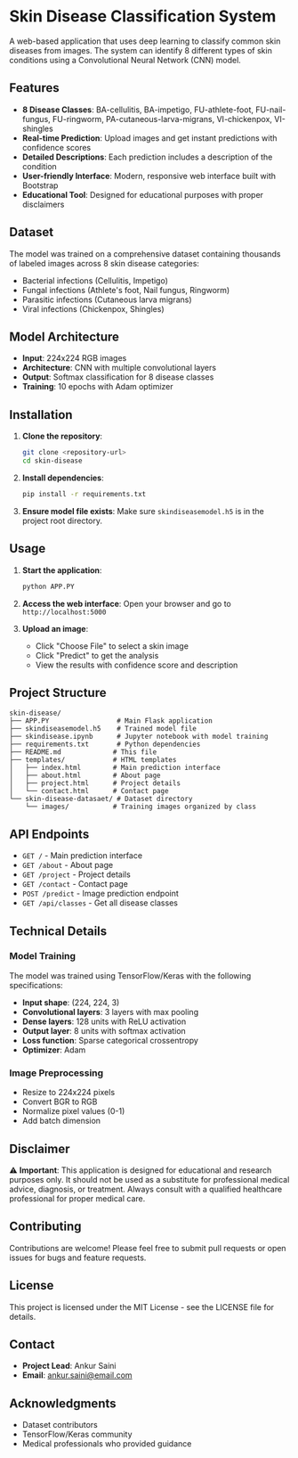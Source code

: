 # Skin Disease Classification System

A web-based application that uses deep learning to classify common skin diseases from images. The system can identify 8 different types of skin conditions using a Convolutional Neural Network (CNN) model.

## Features

- **8 Disease Classes**: BA-cellulitis, BA-impetigo, FU-athlete-foot, FU-nail-fungus, FU-ringworm, PA-cutaneous-larva-migrans, VI-chickenpox, VI-shingles
- **Real-time Prediction**: Upload images and get instant predictions with confidence scores
- **Detailed Descriptions**: Each prediction includes a description of the condition
- **User-friendly Interface**: Modern, responsive web interface built with Bootstrap
- **Educational Tool**: Designed for educational purposes with proper disclaimers

## Dataset

The model was trained on a comprehensive dataset containing thousands of labeled images across 8 skin disease categories:
- Bacterial infections (Cellulitis, Impetigo)
- Fungal infections (Athlete's foot, Nail fungus, Ringworm)
- Parasitic infections (Cutaneous larva migrans)
- Viral infections (Chickenpox, Shingles)

## Model Architecture

- **Input**: 224x224 RGB images
- **Architecture**: CNN with multiple convolutional layers
- **Output**: Softmax classification for 8 disease classes
- **Training**: 10 epochs with Adam optimizer

## Installation

1. **Clone the repository**:
   ```bash
   git clone <repository-url>
   cd skin-disease
   ```

2. **Install dependencies**:
   ```bash
   pip install -r requirements.txt
   ```

3. **Ensure model file exists**:
   Make sure `skindiseasemodel.h5` is in the project root directory.

## Usage

1. **Start the application**:
   ```bash
   python APP.PY
   ```

2. **Access the web interface**:
   Open your browser and go to `http://localhost:5000`

3. **Upload an image**:
   - Click "Choose File" to select a skin image
   - Click "Predict" to get the analysis
   - View the results with confidence score and description

## Project Structure

```
skin-disease/
├── APP.PY                 # Main Flask application
├── skindiseasemodel.h5    # Trained model file
├── skindisease.ipynb      # Jupyter notebook with model training
├── requirements.txt       # Python dependencies
├── README.md             # This file
├── templates/            # HTML templates
│   ├── index.html        # Main prediction interface
│   ├── about.html        # About page
│   ├── project.html      # Project details
│   └── contact.html      # Contact page
└── skin-disease-datasaet/ # Dataset directory
    └── images/           # Training images organized by class
```

## API Endpoints

- `GET /` - Main prediction interface
- `GET /about` - About page
- `GET /project` - Project details
- `GET /contact` - Contact page
- `POST /predict` - Image prediction endpoint
- `GET /api/classes` - Get all disease classes

## Technical Details

### Model Training
The model was trained using TensorFlow/Keras with the following specifications:
- **Input shape**: (224, 224, 3)
- **Convolutional layers**: 3 layers with max pooling
- **Dense layers**: 128 units with ReLU activation
- **Output layer**: 8 units with softmax activation
- **Loss function**: Sparse categorical crossentropy
- **Optimizer**: Adam

### Image Preprocessing
- Resize to 224x224 pixels
- Convert BGR to RGB
- Normalize pixel values (0-1)
- Add batch dimension

## Disclaimer

⚠️ **Important**: This application is designed for educational and research purposes only. It should not be used as a substitute for professional medical advice, diagnosis, or treatment. Always consult with a qualified healthcare professional for proper medical care.

## Contributing

Contributions are welcome! Please feel free to submit pull requests or open issues for bugs and feature requests.

## License

This project is licensed under the MIT License - see the LICENSE file for details.

## Contact

- **Project Lead**: Ankur Saini
- **Email**: ankur.saini@email.com

## Acknowledgments

- Dataset contributors
- TensorFlow/Keras community
- Medical professionals who provided guidance 